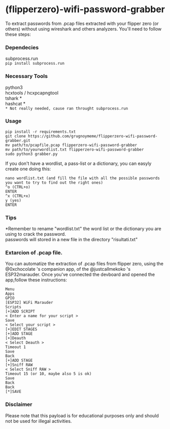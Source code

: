 # (flipperzero)-wifi-password-grabber

To extract passwords from .pcap files extracted with your flipper zero (or others) without using wireshark and others analyzers. You'll need to follow these steps:

### Dependecies     
subprocess.run   
`pip install subprocess.run`

### Necessary Tools
python3   
hcxtools / hcxpcapngtool    
tshark *        
hashcat *  
` * Not really needed, cause ran throught subprocess.run `

### Usage 
```
pip install -r requirements.txt
git clone https://github.com/grugnoymeme/flipperzero-wifi-password-grabber.git
mv path/to/pcapfile.pcap flipperzero-wifi-password-grabber
mv path/to/yourwordlist.txt flipperzero-wifi-password-grabber
sudo python3 grabber.py
```
If you don't have a wordlist, a pass-list or a dictionary, you can easyly create one doing this:
```
nano wordlist.txt (and fill the file with all the possible passwords you want to try to find out the right ones)
^o (CTRL+o)
ENTER
^x (CTRL+x)
y (yes)
ENTER
```
### Tips
*Remember to rename "wordlist.txt" the word list or the dictionary you are using to crack the password.  
passwords will stored in a new file in the directory "risultati.txt"

### Extarcion of .pcap file.  
You can automatize the extraction of .pcap files from flipper zero, using the @0xchocolate 's companion app, of the @justcallmekoko 's ESP32marauder.
Once you've connected the devboard and opened the app,follow these instructions:    
```
Menu    
Apps    
GPIO    
[ESP32] WiFi Marauder    
Scripts
[+]ADD SCRIPT
< Enter a name for your script >
Save
< Select your script >
[+]EDIT STAGES
[+]ADD STAGE
[+]Deauth
< Select Deauth >
Timeout 1
Save
Back
[+]ADD STAGE
[+]Sniff RAW
< Select Sniff RAW >
Timeout 15 (or 10, maybe also 5 is ok)
Save
Back
Back
[*]SAVE
```

### Disclaimer

Please note that this payload is for educational purposes only and should not be used for illegal activities.
